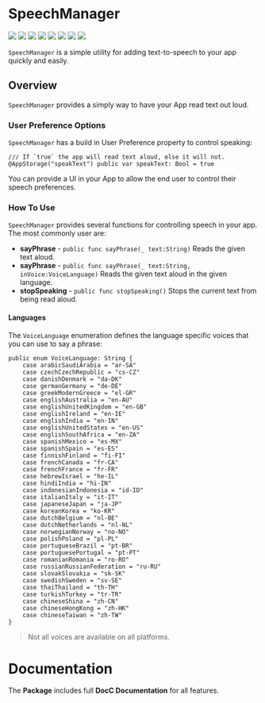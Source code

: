 # SpeechManager

![](https://img.shields.io/badge/license-MIT-green) ![](https://img.shields.io/badge/maintained%3F-Yes-green) ![](https://img.shields.io/badge/swift-5.4-green) ![](https://img.shields.io/badge/iOS-17.0-red) ![](https://img.shields.io/badge/macOS-14.0-red) ![](https://img.shields.io/badge/tvOS-17.0-red) ![](https://img.shields.io/badge/watchOS-10.0-red) ![](https://img.shields.io/badge/dependency-LogManager-orange)

`SpeechManager` is a simple utility for adding text-to-speech to your app quickly and easily.

## Overview

`SpeechManager` provides a simply way to have your App read text out loud.

### User Preference Options

`SpeechManager` has a build in User Preference property to control speaking:

```
/// If `true` the app will read text aloud, else it will not.
@AppStorage("speakText") public var speakText: Bool = true
```

You can provide a UI in your App to allow the end user to control their speech preferences.

### How To Use

`SpeechManager` provides several functions for controlling speech in your app. The most commonly user are:

* **sayPhrase** - `public func sayPhrase(_ text:String)` Reads the given text aloud.
* **sayPhrase** - `public func sayPhrase(_ text:String, inVoice:VoiceLanguage)` Reads the given text aloud in the given language.
* **stopSpeaking** - `public func stopSpeaking()` Stops the current text from being read aloud.

#### Languages

The `VoiceLanguage` enumeration defines the language specific voices that you can use to say a phrase:

```
public enum VoiceLanguage: String {
    case arabicSaudiArabia = "ar-SA"
    case czechCzechRepublic = "cs-CZ"
    case danishDenmark = "da-DK"
    case germanGermany = "de-DE"
    case greekModernGreece = "el-GR"
    case englishAustralia = "en-AU"
    case englishUnitedKingdom = "en-GB"
    case englishIreland = "en-IE"
    case englishIndia = "en-IN"
    case englishUnitedStates = "en-US"
    case englishSouthAfrica = "en-ZA"
    case spanishMexico = "es-MX"
    case spanishSpain = "es-ES"
    case finnishFinland = "fi-FI"
    case frenchCanada = "fr-CA"
    case frenchFrance = "fr-FR"
    case hebrewIsrael = "he-IL"
    case hindiIndia = "hi-IN"
    case indonesianIndonesia = "id-ID"
    case italianItaly = "it-IT"
    case japaneseJapan = "ja-JP"
    case koreanKorea = "ko-KR"
    case dutchBelgium = "nl-BE"
    case dutchNetherlands = "nl-NL"
    case norwegianNorway = "no-NO"
    case polishPoland = "pl-PL"
    case portugueseBrazil = "pt-BR"
    case portuguesePortugal = "pt-PT"
    case romanianRomania = "ro-RO"
    case russianRussianFederation = "ru-RU"
    case slovakSlovakia = "sk-SK"
    case swedishSweden = "sv-SE"
    case thaiThailand = "th-TH"
    case turkishTurkey = "tr-TR"
    case chineseShina = "zh-CN"
    case chineseHongKong = "zh-HK"
    case chineseTaiwan = "zh-TW"
}
```

> Not all voices are available on all platforms.


# Documentation

The **Package** includes full **DocC Documentation** for all features.